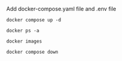 Add docker-compose.yaml file and .env file
```
docker compose up -d
```
```
docker ps -a
```
```
docker images
```

```
docker compose down
```